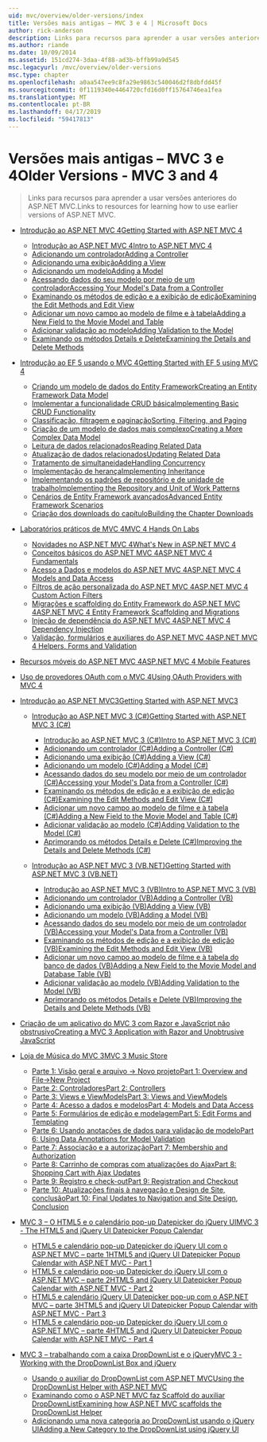 ```yaml
---
uid: mvc/overview/older-versions/index
title: Versões mais antigas – MVC 3 e 4 | Microsoft Docs
author: rick-anderson
description: Links para recursos para aprender a usar versões anteriores do ASP.NET MVC.
ms.author: riande
ms.date: 10/09/2014
ms.assetid: 151cd274-3daa-4f88-ad3b-bffb99a9d545
msc.legacyurl: /mvc/overview/older-versions
msc.type: chapter
ms.openlocfilehash: a0aa547ee9c8fa29e9863c540046d2f8dbfdd45f
ms.sourcegitcommit: 0f1119340e4464720cfd16d0ff15764746ea1fea
ms.translationtype: MT
ms.contentlocale: pt-BR
ms.lasthandoff: 04/17/2019
ms.locfileid: "59417813"
---
```

# <a name="older-versions---mvc-3-and-4"></a><span data-ttu-id="86c95-103">Versões mais antigas – MVC 3 e 4</span><span class="sxs-lookup"><span data-stu-id="86c95-103">Older Versions - MVC 3 and 4</span></span>

> <span data-ttu-id="86c95-104">Links para recursos para aprender a usar versões anteriores do ASP.NET MVC.</span><span class="sxs-lookup"><span data-stu-id="86c95-104">Links to resources for learning how to use earlier versions of ASP.NET MVC.</span></span>


- [<span data-ttu-id="86c95-105">Introdução ao ASP.NET MVC 4</span><span class="sxs-lookup"><span data-stu-id="86c95-105">Getting Started with ASP.NET MVC 4</span></span>](getting-started-with-aspnet-mvc4/index.md)

    - [<span data-ttu-id="86c95-106">Introdução ao ASP.NET MVC 4</span><span class="sxs-lookup"><span data-stu-id="86c95-106">Intro to ASP.NET MVC 4</span></span>](getting-started-with-aspnet-mvc4/intro-to-aspnet-mvc-4.md)
    - [<span data-ttu-id="86c95-107">Adicionando um controlador</span><span class="sxs-lookup"><span data-stu-id="86c95-107">Adding a Controller</span></span>](getting-started-with-aspnet-mvc4/adding-a-controller.md)
    - [<span data-ttu-id="86c95-108">Adicionando uma exibição</span><span class="sxs-lookup"><span data-stu-id="86c95-108">Adding a View</span></span>](getting-started-with-aspnet-mvc4/adding-a-view.md)
    - [<span data-ttu-id="86c95-109">Adicionando um modelo</span><span class="sxs-lookup"><span data-stu-id="86c95-109">Adding a Model</span></span>](getting-started-with-aspnet-mvc4/adding-a-model.md)
    - [<span data-ttu-id="86c95-110">Acessando dados do seu modelo por meio de um controlador</span><span class="sxs-lookup"><span data-stu-id="86c95-110">Accessing Your Model's Data from a Controller</span></span>](getting-started-with-aspnet-mvc4/accessing-your-models-data-from-a-controller.md)
    - [<span data-ttu-id="86c95-111">Examinando os métodos de edição e a exibição de edição</span><span class="sxs-lookup"><span data-stu-id="86c95-111">Examining the Edit Methods and Edit View</span></span>](getting-started-with-aspnet-mvc4/examining-the-edit-methods-and-edit-view.md)
    - [<span data-ttu-id="86c95-112">Adicionar um novo campo ao modelo de filme e à tabela</span><span class="sxs-lookup"><span data-stu-id="86c95-112">Adding a New Field to the Movie Model and Table</span></span>](getting-started-with-aspnet-mvc4/adding-a-new-field-to-the-movie-model-and-table.md)
    - [<span data-ttu-id="86c95-113">Adicionar validação ao modelo</span><span class="sxs-lookup"><span data-stu-id="86c95-113">Adding Validation to the Model</span></span>](getting-started-with-aspnet-mvc4/adding-validation-to-the-model.md)
    - [<span data-ttu-id="86c95-114">Examinando os métodos Details e Delete</span><span class="sxs-lookup"><span data-stu-id="86c95-114">Examining the Details and Delete Methods</span></span>](getting-started-with-aspnet-mvc4/examining-the-details-and-delete-methods.md)
- [<span data-ttu-id="86c95-115">Introdução ao EF 5 usando o MVC 4</span><span class="sxs-lookup"><span data-stu-id="86c95-115">Getting Started with EF 5 using MVC 4</span></span>](getting-started-with-ef-5-using-mvc-4/index.md)

    - [<span data-ttu-id="86c95-116">Criando um modelo de dados do Entity Framework</span><span class="sxs-lookup"><span data-stu-id="86c95-116">Creating an Entity Framework Data Model</span></span>](getting-started-with-ef-5-using-mvc-4/creating-an-entity-framework-data-model-for-an-asp-net-mvc-application.md)
    - [<span data-ttu-id="86c95-117">Implementar a funcionalidade CRUD básica</span><span class="sxs-lookup"><span data-stu-id="86c95-117">Implementing Basic CRUD Functionality</span></span>](getting-started-with-ef-5-using-mvc-4/implementing-basic-crud-functionality-with-the-entity-framework-in-asp-net-mvc-application.md)
    - [<span data-ttu-id="86c95-118">Classificação, filtragem e paginação</span><span class="sxs-lookup"><span data-stu-id="86c95-118">Sorting, Filtering, and Paging</span></span>](getting-started-with-ef-5-using-mvc-4/sorting-filtering-and-paging-with-the-entity-framework-in-an-asp-net-mvc-application.md)
    - [<span data-ttu-id="86c95-119">Criação de um modelo de dados mais complexo</span><span class="sxs-lookup"><span data-stu-id="86c95-119">Creating a More Complex Data Model</span></span>](getting-started-with-ef-5-using-mvc-4/creating-a-more-complex-data-model-for-an-asp-net-mvc-application.md)
    - [<span data-ttu-id="86c95-120">Leitura de dados relacionados</span><span class="sxs-lookup"><span data-stu-id="86c95-120">Reading Related Data</span></span>](getting-started-with-ef-5-using-mvc-4/reading-related-data-with-the-entity-framework-in-an-asp-net-mvc-application.md)
    - [<span data-ttu-id="86c95-121">Atualização de dados relacionados</span><span class="sxs-lookup"><span data-stu-id="86c95-121">Updating Related Data</span></span>](getting-started-with-ef-5-using-mvc-4/updating-related-data-with-the-entity-framework-in-an-asp-net-mvc-application.md)
    - [<span data-ttu-id="86c95-122">Tratamento de simultaneidade</span><span class="sxs-lookup"><span data-stu-id="86c95-122">Handling Concurrency</span></span>](getting-started-with-ef-5-using-mvc-4/handling-concurrency-with-the-entity-framework-in-an-asp-net-mvc-application.md)
    - [<span data-ttu-id="86c95-123">Implementação de herança</span><span class="sxs-lookup"><span data-stu-id="86c95-123">Implementing Inheritance</span></span>](getting-started-with-ef-5-using-mvc-4/implementing-inheritance-with-the-entity-framework-in-an-asp-net-mvc-application.md)
    - [<span data-ttu-id="86c95-124">Implementando os padrões de repositório e de unidade de trabalho</span><span class="sxs-lookup"><span data-stu-id="86c95-124">Implementing the Repository and Unit of Work Patterns</span></span>](getting-started-with-ef-5-using-mvc-4/implementing-the-repository-and-unit-of-work-patterns-in-an-asp-net-mvc-application.md)
    - [<span data-ttu-id="86c95-125">Cenários de Entity Framework avançados</span><span class="sxs-lookup"><span data-stu-id="86c95-125">Advanced Entity Framework Scenarios</span></span>](getting-started-with-ef-5-using-mvc-4/advanced-entity-framework-scenarios-for-an-mvc-web-application.md)
    - [<span data-ttu-id="86c95-126">Criação dos downloads do capítulo</span><span class="sxs-lookup"><span data-stu-id="86c95-126">Building the Chapter Downloads</span></span>](getting-started-with-ef-5-using-mvc-4/building-the-ef5-mvc4-chapter-downloads.md)
- [<span data-ttu-id="86c95-127">Laboratórios práticos de MVC 4</span><span class="sxs-lookup"><span data-stu-id="86c95-127">MVC 4 Hands On Labs</span></span>](hands-on-labs/index.md)

    - [<span data-ttu-id="86c95-128">Novidades no ASP.NET MVC 4</span><span class="sxs-lookup"><span data-stu-id="86c95-128">What's New in ASP.NET MVC 4</span></span>](hands-on-labs/whats-new-in-aspnet-mvc-4.md)
    - [<span data-ttu-id="86c95-129">Conceitos básicos do ASP.NET MVC 4</span><span class="sxs-lookup"><span data-stu-id="86c95-129">ASP.NET MVC 4 Fundamentals</span></span>](hands-on-labs/aspnet-mvc-4-fundamentals.md)
    - [<span data-ttu-id="86c95-130">Acesso a Dados e modelos do ASP.NET MVC 4</span><span class="sxs-lookup"><span data-stu-id="86c95-130">ASP.NET MVC 4 Models and Data Access</span></span>](hands-on-labs/aspnet-mvc-4-models-and-data-access.md)
    - [<span data-ttu-id="86c95-131">Filtros de ação personalizada do ASP.NET MVC 4</span><span class="sxs-lookup"><span data-stu-id="86c95-131">ASP.NET MVC 4 Custom Action Filters</span></span>](hands-on-labs/aspnet-mvc-4-custom-action-filters.md)
    - [<span data-ttu-id="86c95-132">Migrações e scaffolding do Entity Framework do ASP.NET MVC 4</span><span class="sxs-lookup"><span data-stu-id="86c95-132">ASP.NET MVC 4 Entity Framework Scaffolding and Migrations</span></span>](hands-on-labs/aspnet-mvc-4-entity-framework-scaffolding-and-migrations.md)
    - [<span data-ttu-id="86c95-133">Injeção de dependência do ASP.NET MVC 4</span><span class="sxs-lookup"><span data-stu-id="86c95-133">ASP.NET MVC 4 Dependency Injection</span></span>](hands-on-labs/aspnet-mvc-4-dependency-injection.md)
    - [<span data-ttu-id="86c95-134">Validação, formulários e auxiliares do ASP.NET MVC 4</span><span class="sxs-lookup"><span data-stu-id="86c95-134">ASP.NET MVC 4 Helpers, Forms and Validation</span></span>](hands-on-labs/aspnet-mvc-4-helpers-forms-and-validation.md)
- [<span data-ttu-id="86c95-135">Recursos móveis do ASP.NET MVC 4</span><span class="sxs-lookup"><span data-stu-id="86c95-135">ASP.NET MVC 4 Mobile Features</span></span>](aspnet-mvc-4-mobile-features.md)
- [<span data-ttu-id="86c95-136">Uso de provedores OAuth com o MVC 4</span><span class="sxs-lookup"><span data-stu-id="86c95-136">Using OAuth Providers with MVC 4</span></span>](using-oauth-providers-with-mvc.md)
- [<span data-ttu-id="86c95-137">Introdução ao ASP.NET MVC3</span><span class="sxs-lookup"><span data-stu-id="86c95-137">Getting Started with ASP.NET MVC3</span></span>](getting-started-with-aspnet-mvc3/index.md)

    - [<span data-ttu-id="86c95-138">Introdução ao ASP.NET MVC 3 (C#)</span><span class="sxs-lookup"><span data-stu-id="86c95-138">Getting Started with ASP.NET MVC 3 (C#)</span></span>](getting-started-with-aspnet-mvc3/cs/index.md)

        - [<span data-ttu-id="86c95-139">Introdução ao ASP.NET MVC 3 (C#)</span><span class="sxs-lookup"><span data-stu-id="86c95-139">Intro to ASP.NET MVC 3 (C#)</span></span>](getting-started-with-aspnet-mvc3/cs/intro-to-aspnet-mvc-3.md)
        - [<span data-ttu-id="86c95-140">Adicionando um controlador (C#)</span><span class="sxs-lookup"><span data-stu-id="86c95-140">Adding a Controller (C#)</span></span>](getting-started-with-aspnet-mvc3/cs/adding-a-controller.md)
        - [<span data-ttu-id="86c95-141">Adicionando uma exibição (C#)</span><span class="sxs-lookup"><span data-stu-id="86c95-141">Adding a View (C#)</span></span>](getting-started-with-aspnet-mvc3/cs/adding-a-view.md)
        - [<span data-ttu-id="86c95-142">Adicionando um modelo (C#)</span><span class="sxs-lookup"><span data-stu-id="86c95-142">Adding a Model (C#)</span></span>](getting-started-with-aspnet-mvc3/cs/adding-a-model.md)
        - [<span data-ttu-id="86c95-143">Acessando dados do seu modelo por meio de um controlador (C#)</span><span class="sxs-lookup"><span data-stu-id="86c95-143">Accessing your Model's Data from a Controller (C#)</span></span>](getting-started-with-aspnet-mvc3/cs/accessing-your-models-data-from-a-controller.md)
        - [<span data-ttu-id="86c95-144">Examinando os métodos de edição e a exibição de edição (C#)</span><span class="sxs-lookup"><span data-stu-id="86c95-144">Examining the Edit Methods and Edit View (C#)</span></span>](getting-started-with-aspnet-mvc3/cs/examining-the-edit-methods-and-edit-view.md)
        - [<span data-ttu-id="86c95-145">Adicionar um novo campo ao modelo de filme e à tabela (C#)</span><span class="sxs-lookup"><span data-stu-id="86c95-145">Adding a New Field to the Movie Model and Table (C#)</span></span>](getting-started-with-aspnet-mvc3/cs/adding-a-new-field.md)
        - [<span data-ttu-id="86c95-146">Adicionar validação ao modelo (C#)</span><span class="sxs-lookup"><span data-stu-id="86c95-146">Adding Validation to the Model (C#)</span></span>](getting-started-with-aspnet-mvc3/cs/adding-validation-to-the-model.md)
        - [<span data-ttu-id="86c95-147">Aprimorando os métodos Details e Delete (C#)</span><span class="sxs-lookup"><span data-stu-id="86c95-147">Improving the Details and Delete Methods (C#)</span></span>](getting-started-with-aspnet-mvc3/cs/improving-the-details-and-delete-methods.md)
    - [<span data-ttu-id="86c95-148">Introdução ao ASP.NET MVC 3 (VB.NET)</span><span class="sxs-lookup"><span data-stu-id="86c95-148">Getting Started with ASP.NET MVC 3 (VB.NET)</span></span>](getting-started-with-aspnet-mvc3/vb/index.md)

        - [<span data-ttu-id="86c95-149">Introdução ao ASP.NET MVC 3 (VB)</span><span class="sxs-lookup"><span data-stu-id="86c95-149">Intro to ASP.NET MVC 3 (VB)</span></span>](getting-started-with-aspnet-mvc3/vb/intro-to-aspnet-mvc-3.md)
        - [<span data-ttu-id="86c95-150">Adicionando um controlador (VB)</span><span class="sxs-lookup"><span data-stu-id="86c95-150">Adding a Controller (VB)</span></span>](getting-started-with-aspnet-mvc3/vb/adding-a-controller.md)
        - [<span data-ttu-id="86c95-151">Adicionando uma exibição (VB)</span><span class="sxs-lookup"><span data-stu-id="86c95-151">Adding a View (VB)</span></span>](getting-started-with-aspnet-mvc3/vb/adding-a-view.md)
        - [<span data-ttu-id="86c95-152">Adicionando um modelo (VB)</span><span class="sxs-lookup"><span data-stu-id="86c95-152">Adding a Model (VB)</span></span>](getting-started-with-aspnet-mvc3/vb/adding-a-model.md)
        - [<span data-ttu-id="86c95-153">Acessando dados do seu modelo por meio de um controlador (VB)</span><span class="sxs-lookup"><span data-stu-id="86c95-153">Accessing your Model's Data from a Controller (VB)</span></span>](getting-started-with-aspnet-mvc3/vb/accessing-your-models-data-from-a-controller.md)
        - [<span data-ttu-id="86c95-154">Examinando os métodos de edição e a exibição de edição (VB)</span><span class="sxs-lookup"><span data-stu-id="86c95-154">Examining the Edit Methods and Edit View (VB)</span></span>](getting-started-with-aspnet-mvc3/vb/examining-the-edit-methods-and-edit-view.md)
        - [<span data-ttu-id="86c95-155">Adicionar um novo campo ao modelo de filme e à tabela do banco de dados (VB)</span><span class="sxs-lookup"><span data-stu-id="86c95-155">Adding a New Field to the Movie Model and Database Table (VB)</span></span>](getting-started-with-aspnet-mvc3/vb/adding-a-new-field.md)
        - [<span data-ttu-id="86c95-156">Adicionar validação ao modelo (VB)</span><span class="sxs-lookup"><span data-stu-id="86c95-156">Adding Validation to the Model (VB)</span></span>](getting-started-with-aspnet-mvc3/vb/adding-validation-to-the-model.md)
        - [<span data-ttu-id="86c95-157">Aprimorando os métodos Details e Delete (VB)</span><span class="sxs-lookup"><span data-stu-id="86c95-157">Improving the Details and Delete Methods (VB)</span></span>](getting-started-with-aspnet-mvc3/vb/improving-the-details-and-delete-methods.md)
- [<span data-ttu-id="86c95-158">Criação de um aplicativo do MVC 3 com Razor e JavaScript não obstrusivo</span><span class="sxs-lookup"><span data-stu-id="86c95-158">Creating a MVC 3 Application with Razor and Unobtrusive JavaScript</span></span>](creating-a-mvc-3-application-with-razor-and-unobtrusive-javascript.md)
- [<span data-ttu-id="86c95-159">Loja de Música do MVC 3</span><span class="sxs-lookup"><span data-stu-id="86c95-159">MVC 3 Music Store</span></span>](mvc-music-store/index.md)

    - [<span data-ttu-id="86c95-160">Parte 1: Visão geral e arquivo -> Novo projeto</span><span class="sxs-lookup"><span data-stu-id="86c95-160">Part 1: Overview and File->New Project</span></span>](mvc-music-store/mvc-music-store-part-1.md)
    - [<span data-ttu-id="86c95-161">Parte 2: Controladores</span><span class="sxs-lookup"><span data-stu-id="86c95-161">Part 2: Controllers</span></span>](mvc-music-store/mvc-music-store-part-2.md)
    - [<span data-ttu-id="86c95-162">Parte 3: Views e ViewModels</span><span class="sxs-lookup"><span data-stu-id="86c95-162">Part 3: Views and ViewModels</span></span>](mvc-music-store/mvc-music-store-part-3.md)
    - [<span data-ttu-id="86c95-163">Parte 4: Acesso a dados e modelos</span><span class="sxs-lookup"><span data-stu-id="86c95-163">Part 4: Models and Data Access</span></span>](mvc-music-store/mvc-music-store-part-4.md)
    - [<span data-ttu-id="86c95-164">Parte 5: Formulários de edição e modelagem</span><span class="sxs-lookup"><span data-stu-id="86c95-164">Part 5: Edit Forms and Templating</span></span>](mvc-music-store/mvc-music-store-part-5.md)
    - [<span data-ttu-id="86c95-165">Parte 6: Usando anotações de dados para validação de modelo</span><span class="sxs-lookup"><span data-stu-id="86c95-165">Part 6: Using Data Annotations for Model Validation</span></span>](mvc-music-store/mvc-music-store-part-6.md)
    - [<span data-ttu-id="86c95-166">Parte 7: Associação e a autorização</span><span class="sxs-lookup"><span data-stu-id="86c95-166">Part 7: Membership and Authorization</span></span>](mvc-music-store/mvc-music-store-part-7.md)
    - [<span data-ttu-id="86c95-167">Parte 8: Carrinho de compras com atualizações do Ajax</span><span class="sxs-lookup"><span data-stu-id="86c95-167">Part 8: Shopping Cart with Ajax Updates</span></span>](mvc-music-store/mvc-music-store-part-8.md)
    - [<span data-ttu-id="86c95-168">Parte 9: Registro e check-out</span><span class="sxs-lookup"><span data-stu-id="86c95-168">Part 9: Registration and Checkout</span></span>](mvc-music-store/mvc-music-store-part-9.md)
    - [<span data-ttu-id="86c95-169">Parte 10: Atualizações finais à navegação e Design de Site, conclusão</span><span class="sxs-lookup"><span data-stu-id="86c95-169">Part 10: Final Updates to Navigation and Site Design, Conclusion</span></span>](mvc-music-store/mvc-music-store-part-10.md)
- [<span data-ttu-id="86c95-170">MVC 3 – O HTML5 e o calendário pop-up Datepicker do jQuery UI</span><span class="sxs-lookup"><span data-stu-id="86c95-170">MVC 3 - The HTML5 and jQuery UI Datepicker Popup Calendar</span></span>](using-the-html5-and-jquery-ui-datepicker-popup-calendar-with-aspnet-mvc/index.md)

    - [<span data-ttu-id="86c95-171">HTML5 e calendário pop-up Datepicker do jQuery UI com o ASP.NET MVC – parte 1</span><span class="sxs-lookup"><span data-stu-id="86c95-171">HTML5 and jQuery UI Datepicker Popup Calendar with ASP.NET MVC - Part 1</span></span>](using-the-html5-and-jquery-ui-datepicker-popup-calendar-with-aspnet-mvc/using-the-html5-and-jquery-ui-datepicker-popup-calendar-with-aspnet-mvc-part-1.md)
    - [<span data-ttu-id="86c95-172">HTML5 e calendário pop-up Datepicker do jQuery UI com o ASP.NET MVC – parte 2</span><span class="sxs-lookup"><span data-stu-id="86c95-172">HTML5 and jQuery UI Datepicker Popup Calendar with ASP.NET MVC - Part 2</span></span>](using-the-html5-and-jquery-ui-datepicker-popup-calendar-with-aspnet-mvc/using-the-html5-and-jquery-ui-datepicker-popup-calendar-with-aspnet-mvc-part-2.md)
    - [<span data-ttu-id="86c95-173">HTML5 e calendário jQuery UI Datepicker pop-up com o ASP.NET MVC – parte 3</span><span class="sxs-lookup"><span data-stu-id="86c95-173">HTML5 and jQuery UI Datepicker Popup Calendar with ASP.NET MVC - Part 3</span></span>](using-the-html5-and-jquery-ui-datepicker-popup-calendar-with-aspnet-mvc/using-the-html5-and-jquery-ui-datepicker-popup-calendar-with-aspnet-mvc-part-3.md)
    - [<span data-ttu-id="86c95-174">HTML5 e calendário pop-up Datepicker do jQuery UI com o ASP.NET MVC – parte 4</span><span class="sxs-lookup"><span data-stu-id="86c95-174">HTML5 and jQuery UI Datepicker Popup Calendar with ASP.NET MVC - Part 4</span></span>](using-the-html5-and-jquery-ui-datepicker-popup-calendar-with-aspnet-mvc/using-the-html5-and-jquery-ui-datepicker-popup-calendar-with-aspnet-mvc-part-4.md)
- [<span data-ttu-id="86c95-175">MVC 3 – trabalhando com a caixa DropDownList e o jQuery</span><span class="sxs-lookup"><span data-stu-id="86c95-175">MVC 3 - Working with the DropDownList Box and jQuery</span></span>](working-with-the-dropdownlist-box-and-jquery/index.md)

    - [<span data-ttu-id="86c95-176">Usando o auxiliar do DropDownList com ASP.NET MVC</span><span class="sxs-lookup"><span data-stu-id="86c95-176">Using the DropDownList Helper with ASP.NET MVC</span></span>](working-with-the-dropdownlist-box-and-jquery/using-the-dropdownlist-helper-with-aspnet-mvc.md)
    - [<span data-ttu-id="86c95-177">Examinando como o ASP.NET MVC faz Scaffold do auxiliar DropDownList</span><span class="sxs-lookup"><span data-stu-id="86c95-177">Examining how ASP.NET MVC scaffolds the DropDownList Helper</span></span>](working-with-the-dropdownlist-box-and-jquery/examining-how-aspnet-mvc-scaffolds-the-dropdownlist-helper.md)
    - [<span data-ttu-id="86c95-178">Adicionando uma nova categoria ao DropDownList usando o jQuery UI</span><span class="sxs-lookup"><span data-stu-id="86c95-178">Adding a New Category to the DropDownList using jQuery UI</span></span>](working-with-the-dropdownlist-box-and-jquery/adding-a-new-category-to-the-dropdownlist-using-jquery-ui.md)
